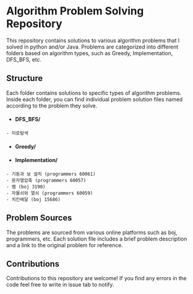 # Algorithm Problem Solving Repository

This repository contains solutions to various algorithm problems that I solved in python and/or Java. Problems are categorized into different folders based on algorithm types, such as Greedy, Implementation, DFS_BFS, etc.

## Structure

Each folder contains solutions to specific types of algorithm problems. Inside each folder, you can find individual problem solution files named according to the problem they solve.
- #### DFS_BFS/
```
- 미로탐색 
```     
- #### Greedy/
        
- #### Implementation/
```
- 기둥과 보 설치 (programmers 60061)
- 문자열압축 (programmers 60057)
- 뱀 (boj 3190)
- 자물쇠와 열쇠 (programmers 60059)
- 치킨배달 (boj 15686)
```

## Problem Sources

The problems are sourced from various online platforms such as boj, programmers, etc. Each solution file includes a brief problem description and a link to the original problem for reference.

## Contributions

Contributions to this repository are welcome! If you find any errors in the code feel free to write in issue tab to notify. 


